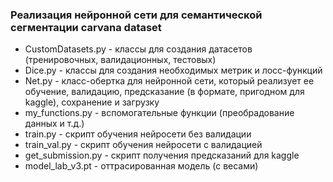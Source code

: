 ### Реализация нейронной сети для семантической сегментации carvana dataset
- CustomDatasets.py - классы для создания датасетов (тренировочных, валидационных, тестовых)
- Dice.py - классы для создания необходимых метрик и лосс-функций
- Net.py - класс-обертка для нейронной сети, который реализует ее обучение, валидацию, предсказание (в формате, пригодном для kaggle), сохранение и загрузку
- my_functions.py - вспомогательные функции (преобрадование данных и т.д.)
- train.py - скрипт обучения нейросети без валидации
- train_val.py - скрипт обучения нейросети с валидацией
- get_submission.py - скрипт получения предсказаний для kaggle
- model_lab_v3.pt - оттрасированная модель (с весами)
